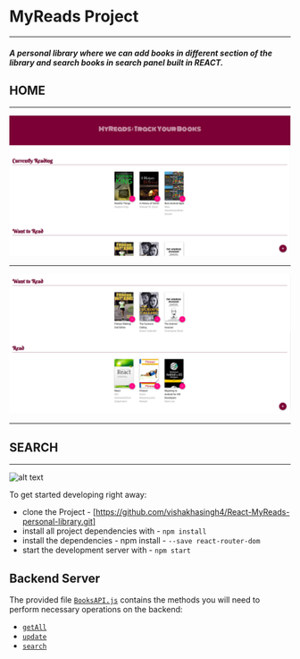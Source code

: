 # MyReads Project
------
##### A personal library where we can add books in different section of the library and search books in search panel built in REACT.

## HOME
------
![alt text](https://github.com/vishakhasingh4/React-MyReads-personal-library/blob/master/MyReads1.png)

-------
![alt text](https://github.com/vishakhasingh4/React-MyReads-personal-library/blob/master/MyReads2.png)

------

## SEARCH
------

![alt text](https://github.com/vishakhasingh4/React-MyReads-personal-library/blob/master/MyReads_Search.png)

To get started developing right away:

* clone the Project - [https://github.com/vishakhasingh4/React-MyReads-personal-library.git]
* install all project dependencies with - `npm install`
* install the dependencies - npm install - `--save react-router-dom`
* start the development server with - `npm start`



## Backend Server

The provided file [`BooksAPI.js`](src/BooksAPI.js) contains the methods you will need to perform necessary operations on the backend:

* [`getAll`](#getall)
* [`update`](#update)
* [`search`](#search)
